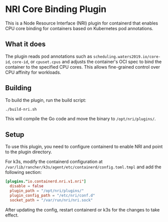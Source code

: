 # NRI Core Binding Plugin

This is a Node Resource Interface (NRI) plugin for containerd that enables CPU core binding for containers based on Kubernetes pod annotations.

## What it does

The plugin reads pod annotations such as `scheduling.waters2019.io/core-id`, `core-id`, or `cpuset.cpus` and adjusts the container's OCI spec to bind the container to the specified CPU cores. This allows fine-grained control over CPU affinity for workloads.

## Building

To build the plugin, run the build script:

```bash
./build-nri.sh
```

This will compile the Go code and move the binary to `/opt/nri/plugins/`.

## Setup

To use this plugin, you need to configure containerd to enable NRI and point to the plugin directory.

For k3s, modify the containerd configuration at `/var/lib/rancher/k3s/agent/etc/containerd/config.toml.tmpl` and add the following section:

```toml
[plugins."io.containerd.nri.v1.nri"]
  disable = false
  plugin_path = "/opt/nri/plugins/"
  plugin_config_path = "/etc/nri/conf.d"
  socket_path = "/var/run/nri/nri.sock"
```

After updating the config, restart containerd or k3s for the changes to take effect.
